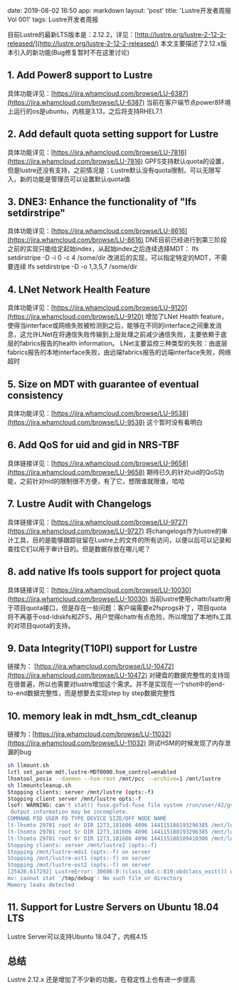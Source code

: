 date: 2019-08-02 16:50
app: markdown
layout: 'post'
title: 'Lustre开发者周报Vol 001'
tags: Lustre开发者周报

目前Lustre的最新LTS版本是：2.12.2，详见：[http://lustre.org/lustre-2-12-2-released/](http://lustre.org/lustre-2-12-2-released/)
本文主要描述了2.12.x版本引入的新功能(Bug修复暂时不在这里讨论)

## 1. Add Power8 support to Lustre
具体功能详见：[https://jira.whamcloud.com/browse/LU-6387](https://jira.whamcloud.com/browse/LU-6387)
当前在客户端节点power8环境上运行的os是ubuntu，内核是3.13，之后将支持RHEL7.1
## 2. Add default quota setting support for Lustre
具体功能详见：[https://jira.whamcloud.com/browse/LU-7816](https://jira.whamcloud.com/browse/LU-7816)
GPFS支持默认quota的设置，但是lustre还没有支持，之前情况是：Lustre默认没有quota限制，可以无限写入，新的功能是管理员可以设置默认quota值
## 3. DNE3: Enhance the functionality of "lfs setdirstripe"
具体功能详见：[https://jira.whamcloud.com/browse/LU-8616](https://jira.whamcloud.com/browse/LU-8616)
DNE目前已经进行到第三阶段
之前的实现只能给定起始index，从起始index之后连续选择MDT：
lfs setdirstripe -D -i 0 -c 4 /some/dir 
改进后的实现，可以指定特定的MDT，不需要连续
lfs setdirstripe -D -o 1,3,5,7 /some/dir
## 4. LNet Network Health Feature
具体功能详见：[https://jira.whamcloud.com/browse/LU-9120](https://jira.whamcloud.com/browse/LU-9120)
增加了LNet Health feature，使得当interface或网络失败被检测到之后，能够在不同的interface之间重发消息，这允许LNet在将通信失败传输到上层处理之前减少通信失败，主要依赖于底层的fabrics报告的health information。
LNet主要监控三种类型的失败：由底层fabrics报告的本地interface失败，由远端fabrics报告的远端interface失败，网络超时
## 5. Size on MDT with guarantee of eventual consistency
具体功能详见：[https://jira.whamcloud.com/browse/LU-9538](https://jira.whamcloud.com/browse/LU-9538)
这个暂时没有看明白
## 6. Add QoS for uid and gid in NRS-TBF
具体链接详见：[https://jira.whamcloud.com/browse/LU-9658](https://jira.whamcloud.com/browse/LU-9658)
期待已久的针对uid的QoS功能，之前针对nid的限制很不方便，有了它，想限谁就限谁，哈哈
## 7. Lustre Audit with Changelogs
具体链接详见：[https://jira.whamcloud.com/browse/LU-9727](https://jira.whamcloud.com/browse/LU-9727)
将changelogs作为lustre的审计工具，目的是能够跟踪驻留在Lustre上的文件的所有访问，以便以后可以记录和查找它们以用于审计目的。但是数据存放在哪儿呢？
## 8. add native lfs tools support for project quota
具体链接详见：[https://jira.whamcloud.com/browse/LU-10030](https://jira.whamcloud.com/browse/LU-10030)
当前lustre使用chattr/lsattr用于项目quota接口，但是存在一些问题：客户端需要e2fsprogs补丁，项目quota将不再基于osd-ldiskfs和ZFS，用户觉得chattr有点危险，所以增加了本地lfs工具的对项目quota的支持。
## 9. Data Integrity(T10PI) support for Lustre
链接为： [https://jira.whamcloud.com/browse/LU-10472](https://jira.whamcloud.com/browse/LU-10472)
对硬盘的数据完整性的支持现在很普遍，所以也需要对lustre增加这个需求。并不是实现在一个shot中的end-to-end数据完整性，而是想要去实现step by step数据完整性
## 10. memory leak in mdt_hsm_cdt_cleanup
链接为：[https://jira.whamcloud.com/browse/LU-11032](https://jira.whamcloud.com/browse/LU-11032)
测试HSM的时候发现了内存泄漏的bug
```bash
sh llmount.sh
lctl set_param mdt.lustre-MDT0000.hsm_control=enabled
lhsmtool_posix --daemon --hsm-root /mnt/pcc --archive=1 /mnt/lustre
sh llmountcleanup.sh
Stopping clients: server /mnt/lustre (opts:-f)
Stopping client server /mnt/lustre opts:-f
lsof: WARNING: can't stat() fuse.gvfsd-fuse file system /run/user/42/gvfs
 Output information may be incomplete.
COMMAND PID USER FD TYPE DEVICE SIZE/OFF NODE NAME
lt-lhsmto 29781 root 4r DIR 1273,181606 4096 144115188193296385 /mnt/lustre
lt-lhsmto 29781 root 5r DIR 1273,181606 4096 144115188193296385 /mnt/lustre
lt-lhsmto 29781 root 6r DIR 1273,181606 4096 144115188109410306 /mnt/lustre/.lustre/fid
Stopping clients: server /mnt/lustre2 (opts:-f)
Stopping /mnt/lustre-mds1 (opts:-f) on server
Stopping /mnt/lustre-ost1 (opts:-f) on server
Stopping /mnt/lustre-ost2 (opts:-f) on server
[25426.617292] LustreError: 30606:0:(class_obd.c:819:obdclass_exit()) obd_memory max: 166871290, leaked: 4
mv: cannot stat '/tmp/debug': No such file or directory
Memory leaks detected
```
## 11. Support for Lustre Servers on Ubuntu 18.04 LTS
Lustre Server可以支持Ubuntu 18.04了，内核4.15


## 总结
Lustre 2.12.x 还是增加了不少新的功能，在稳定性上也有进一步提高






